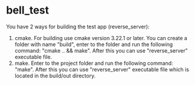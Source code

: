 # bell_test

You have 2 ways for building the test app (reverse_server):
1. cmake. For building use cmake version 3.22.1 or later.
   You can create a folder with name "build", enter to the folder and run the following command: "cmake .. && make". After this you can use "reverse_server" executable file.
2. make. Enter to the project folder and run the following command: "make". After this you can use "reverse_server" executable file which is located in the build/out directory.
